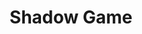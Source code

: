 ---
title: Shadow Game
weight: 8
image_path: /assets/images/project/Shadow_game2.png
description: Designed game in order to enhance environmentally responsible actions using hand motion.
---